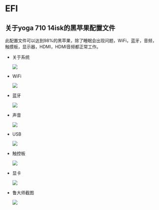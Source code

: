 # EFI
## 关于yoga 710 14isk的黑苹果配置文件

此配置文件可以达到98%的黑苹果，除了睡眠会出现问题，WiFi，蓝牙，音频，触摸板，显示器，HDMI，HDMI音频都正常工作。

- 关于系统

  ![](https://tva1.sinaimg.cn/large/00831rSTgy1gdl8cea4azj30wk0jm44o.jpg)

- WiFi

  ![](https://tva1.sinaimg.cn/large/00831rSTgy1gdl8dzn53dj30zl0u0q75.jpg)

- 蓝牙

  ![](https://tva1.sinaimg.cn/large/00831rSTgy1gdl8eqhbwqj31140o043d.jpg)

- 声音

  ![](https://tva1.sinaimg.cn/large/00831rSTgy1gdl8filyjmj31140rotb6.jpg)

- USB 

  ![](https://tva1.sinaimg.cn/large/00831rSTgy1gdl8gd621kj31h20swjx6.jpg)

- 触控板

  ![](https://tva1.sinaimg.cn/large/00831rSTgy1gdl8h0s1qfj31140smh1m.jpg)

- 显卡

  ![](https://tva1.sinaimg.cn/large/00831rSTgy1gdl8hw2jyyj31h20swq8x.jpg)

- 鲁大师截图

  ![](https://tva1.sinaimg.cn/large/00831rSTgy1gdl8j1mz82j30vl0l6agr.jpg)